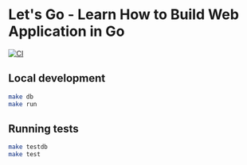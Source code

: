 # Let's Go - Learn How to Build Web Application in Go
[![CI](https://github.com/vancanhuit/snippetbox/actions/workflows/go.yml/badge.svg)](https://github.com/vancanhuit/snippetbox/actions/workflows/go.yml)

## Local development
```bash
make db
make run
```

## Running tests
```bash
make testdb
make test
```
